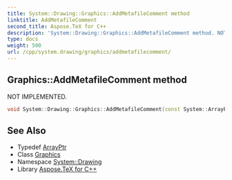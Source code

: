 ```yaml
---
title: System::Drawing::Graphics::AddMetafileComment method
linktitle: AddMetafileComment
second_title: Aspose.TeX for C++
description: 'System::Drawing::Graphics::AddMetafileComment method. NOT IMPLEMENTED in C++.'
type: docs
weight: 500
url: /cpp/system.drawing/graphics/addmetafilecomment/
---
```

## Graphics::AddMetafileComment method


NOT IMPLEMENTED.

```cpp
void System::Drawing::Graphics::AddMetafileComment(const System::ArrayPtr<uint8_t> &data)
```


## See Also

* Typedef [ArrayPtr](../../../system/arrayptr/)
* Class [Graphics](../)
* Namespace [System::Drawing](../../)
* Library [Aspose.TeX for C++](../../../)
